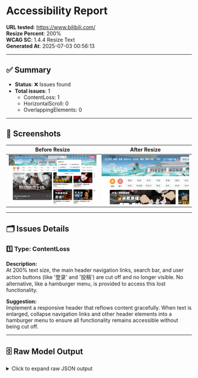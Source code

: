 # Accessibility Report

**URL tested**: https://www.bilibili.com/  
**Resize Percent**: 200%  
**WCAG SC**: 1.4.4 Resize Text  
**Generated At**: 2025-07-03 00:56:13

---

## ✅ Summary

- **Status**: ❌ Issues found
- **Total issues**: 1
  - ContentLoss: 1
  - HorizontalScroll: 0
  - OverlappingElements: 0

---

## 📸 Screenshots

| Before Resize | After Resize |
| -------------- | ------------- |
| ![Before](before.png) | ![After](after.png) |

---

## 🗂️ Issues Details

### 1️⃣ Type: ContentLoss

**Description:**  
At 200% text size, the main header navigation links, search bar, and user action buttons (like '登录' and '投稿') are cut off and no longer visible. No alternative, like a hamburger menu, is provided to access this lost functionality.

**Suggestion:**  
Implement a responsive header that reflows content gracefully. When text is enlarged, collapse navigation links and other header elements into a hamburger menu to ensure all functionality remains accessible without being cut off.


---


## 🗄️ Raw Model Output

<details>
<summary>Click to expand raw JSON output</summary>


```json
{
  "issues": [
    {
      "type": "ContentLoss",
      "description": "At 200% text size, the main header navigation links, search bar, and user action buttons (like '\u767b\u5f55' and '\u6295\u7a3f') are cut off and no longer visible. No alternative, like a hamburger menu, is provided to access this lost functionality.",
      "suggestion": "Implement a responsive header that reflows content gracefully. When text is enlarged, collapse navigation links and other header elements into a hamburger menu to ensure all functionality remains accessible without being cut off."
    }
  ]
}
```

</details>
